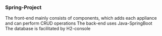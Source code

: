 ### Spring-Project
The front-end mainly consists of components, which adds each appliance and can perform CRUD operations
The back-end uses Java-SpringBoot
The database is facilitated by H2-console 
